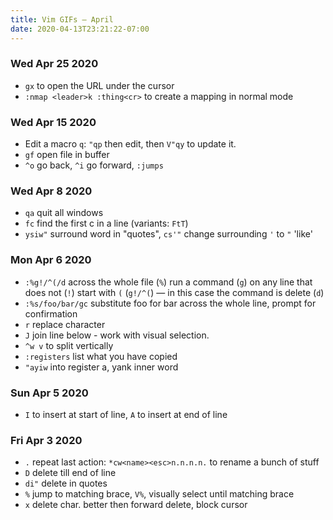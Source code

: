```yaml
---
title: Vim GIFs — April
date: 2020-04-13T23:21:22-07:00
---
```


### Wed Apr 25 2020
 - `gx` to open the URL under the cursor
 - `:nmap <leader>k :thing<cr>` to create a mapping in normal mode

### Wed Apr 15 2020
 - Edit a macro `q`: `"qp` then edit, then `V"qy` to update it.
 - `gf` open file in buffer
 - `^o` go back, `^i` go forward, `:jumps`

### Wed Apr  8 2020
 - `qa` quit all windows
 - `fc` find the first c in a line (variants: `FtT`)
 - `ysiw"` surround word in "quotes", `cs'"` change surrounding `'` to `"` 'like'

### Mon Apr  6 2020
 - `:%g!/^(/d` across the whole file (`%`) run a command (`g`) on any line that does not (`!`) start with `(` (`g!/^(`) — in this case the command is delete (`d`)
 - `:%s/foo/bar/gc` substitute foo for bar across the whole line, prompt for confirmation
 - `r` replace character
 - `J` join line below - work with visual selection. 
 - `^w v` to split vertically
 - `:registers` list what you have copied
 - `"ayiw` into register a, yank inner word

### Sun Apr  5 2020
 - `I` to insert at start of line, `A` to insert at end of line

### Fri Apr  3 2020
 - `.` repeat last action: `*cw<name><esc>n.n.n.n.` to rename a bunch of stuff
 - `D` delete till end of line
 - `di"` delete in quotes 
 - `%` jump to matching brace, `V%`, visually select until matching brace
 - `x` delete char. better then forward delete, block cursor
